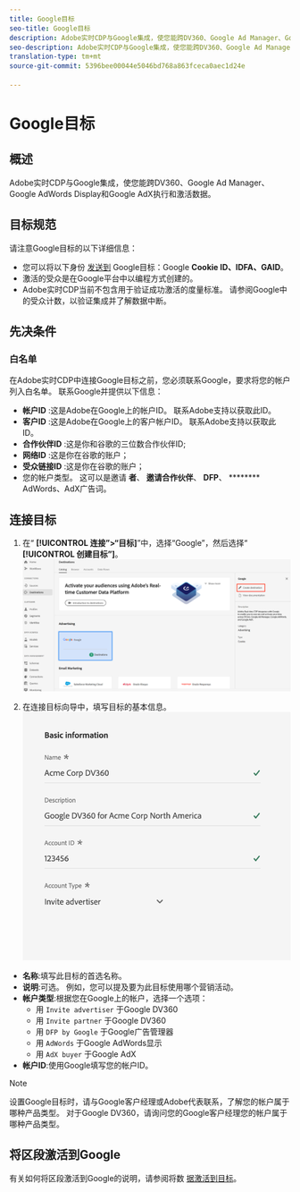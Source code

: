 ```yaml
---
title: Google目标
seo-title: Google目标
description: Adobe实时CDP与Google集成，使您能跨DV360、Google Ad Manager、Google AdWords和Google AdX执行和激活数据。
seo-description: Adobe实时CDP与Google集成，使您能跨DV360、Google Ad Manager、Google AdWords和Google AdX执行和激活数据。
translation-type: tm+mt
source-git-commit: 5396bee00044e5046bd768a863fceca0aec1d24e

---
```



# Google目标

## 概述

Adobe实时CDP与Google集成，使您能跨DV360、Google Ad Manager、Google AdWords Display和Google AdX执行和激活数据。

## 目标规范

请注意Google目标的以下详细信息：

* 您可以将以下身份 [发送到](https://www.adobe.io/apis/experienceplatform/home/profile-identity-segmentation/profile-identity-segmentation-services.html#!api-specification/markdown/narrative/technical_overview/identity_namespace_overview/identity_namespace_overview.md) Google目标：Google **Cookie ID、IDFA、GAID**。
* 激活的受众是在Google平台中以编程方式创建的。
* Adobe实时CDP当前不包含用于验证成功激活的度量标准。 请参阅Google中的受众计数，以验证集成并了解数据中断。

## 先决条件

### 白名单

在Adobe实时CDP中连接Google目标之前，您必须联系Google，要求将您的帐户列入白名单。 联系Google并提供以下信息：

* **帐户ID** :这是Adobe在Google上的帐户ID。 联系Adobe支持以获取此ID。
* **客户ID** :这是Adobe在Google上的客户帐户ID。 联系Adobe支持以获取此ID。
* **合作伙伴ID** :这是你和谷歌的三位数合作伙伴ID;
* **网络ID** :这是你在谷歌的账户；
* **受众链接ID** :这是你在谷歌的账户；
* 您的帐户类型。 这可以是邀请 **者**、 **邀请合作伙伴**、 **DFP**、 ******** AdWords、AdX广告词。


## 连接目标

1. 在“ **[!UICONTROL 连接”>“目标]**”中，选择“Google”，然后选择“ **[!UICONTROL 创建目标”]**。
   ![Connect Google目标](/help/rtcdp/destinations/assets/google-destination.png)

2. 在连接目标向导中，填写目标的基本信息。
   ![基本信息Google](/help/rtcdp/destinations/assets/google-basic-information.png)
* **名称**:填写此目标的首选名称。
* **说明**:可选。 例如，您可以提及要为此目标使用哪个营销活动。
* **帐户类型**:根据您在Google上的帐户，选择一个选项：
   * 用 `Invite advertiser` 于Google DV360
   * 用 `Invite partner` 于Google DV360
   * 用 `DFP by Google` 于Google广告管理器
   * 用 `AdWords` 于Google AdWords显示
   * 用 `AdX buyer` 于Google AdX
* **帐户ID**:使用Google填写您的帐户ID。

>[!NOTE]
>
>设置Google目标时，请与Google客户经理或Adobe代表联系，了解您的帐户属于哪种产品类型。 对于Google DV360，请询问您的Google客户经理您的帐户属于哪种产品类型。 

## 将区段激活到Google

有关如何将区段激活到Google的说明，请参阅将数 [据激活到目标](/help/rtcdp/destinations/activate-destinations.md)。
